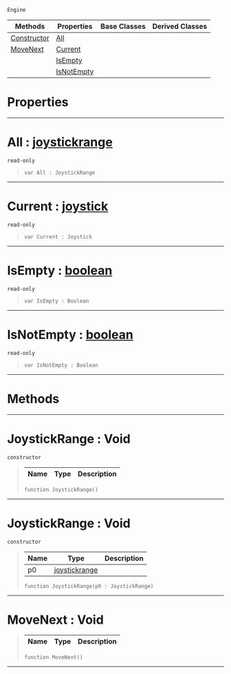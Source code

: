  `Engine`

|Methods|Properties|Base Classes|Derived Classes|
|---|---|---|---|
|[ Constructor](https://github.com/zeroengineteam/ZeroDocs/blob/master/code_reference/class_reference/joystickrange.markdown#joystickrange-void)|[ All](https://github.com/zeroengineteam/ZeroDocs/blob/master/code_reference/class_reference/joystickrange.markdown#all-zero-engine-document)| | |
|[ MoveNext](https://github.com/zeroengineteam/ZeroDocs/blob/master/code_reference/class_reference/joystickrange.markdown#movenext-void)|[ Current](https://github.com/zeroengineteam/ZeroDocs/blob/master/code_reference/class_reference/joystickrange.markdown#current-zero-engine-docu)| | |
| |[ IsEmpty](https://github.com/zeroengineteam/ZeroDocs/blob/master/code_reference/class_reference/joystickrange.markdown#isempty-zero-engine-docu)| | |
| |[ IsNotEmpty](https://github.com/zeroengineteam/ZeroDocs/blob/master/code_reference/class_reference/joystickrange.markdown#isnotempty-zero-engine-d)| | |


 #  Properties


---  
 #  All : [joystickrange](https://github.com/zeroengineteam/ZeroDocs/blob/master/code_reference/class_reference/joystickrange.markdown)

 `read-only`

> 
> ``` lang=cpp, name=Zilch
> var All : JoystickRange


---  
 #  Current : [joystick](https://github.com/zeroengineteam/ZeroDocs/blob/master/code_reference/class_reference/joystick.markdown)

 `read-only`

> 
> ``` lang=cpp, name=Zilch
> var Current : Joystick


---  
 #  IsEmpty : [boolean](https://github.com/zeroengineteam/ZeroDocs/blob/master/code_reference/zilch_base_types/boolean.markdown)

 `read-only`

> 
> ``` lang=cpp, name=Zilch
> var IsEmpty : Boolean


---  
 #  IsNotEmpty : [boolean](https://github.com/zeroengineteam/ZeroDocs/blob/master/code_reference/zilch_base_types/boolean.markdown)

 `read-only`

> 
> ``` lang=cpp, name=Zilch
> var IsNotEmpty : Boolean


---  
 #  Methods


---  
 #  JoystickRange : Void

 `constructor`

> 
> |Name|Type|Description|
> |---|---|---|
> ``` lang=cpp, name=Zilch
> function JoystickRange()
> ``` 


---  
 #  JoystickRange : Void

 `constructor`

> 
> |Name|Type|Description|
> |---|---|---|
> |p0|[joystickrange](https://github.com/zeroengineteam/ZeroDocs/blob/master/code_reference/class_reference/joystickrange.markdown)| |
> ``` lang=cpp, name=Zilch
> function JoystickRange(p0 : JoystickRange)
> ``` 


---  
 #  MoveNext : Void

> 
> |Name|Type|Description|
> |---|---|---|
> ``` lang=cpp, name=Zilch
> function MoveNext()
> ``` 


---  
 

 